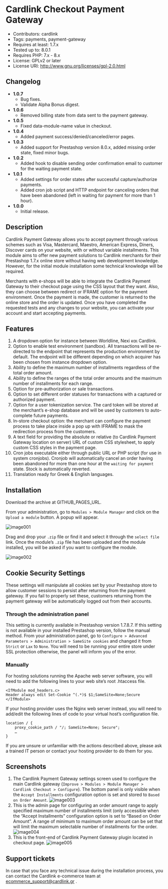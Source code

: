 # Cardlink Checkout Payment Gateway

- Contributors: cardlink
- Tags: payments, payment-gateway
- Requires at least: 1.7.x
- Tested up to: 8.0.1
- Requires PHP: 7.x - 8.x
- License: GPLv2 or later
- License URI: http://www.gnu.org/licenses/gpl-2.0.html

## Changelog

- **1.0.7**
  - Bug fixes.
  - Validate Alpha Bonus digest.
- **1.0.6**
  - Removed billing state from data sent to the payment gateway.
- **1.0.5**
  - Fixed data-module-name value in checkout.
- **1.0.4**
  - Added payment success/denied/canceled/error pages.
- **1.0.3**
  - Added support for Prestashop version 8.0.x, added missing order state, fixed minor bugs.
- **1.0.2**
  - Added hook to disable sending order confirmation email to customer for the waiting payment state.
- **1.0.1**
  - Added settings for order states after successful capture/authorize payments.
  - Added cron job script and HTTP endpoint for canceling orders that have been abandoned (left in waiting for payment for more than 1 hour).
- **1.0.0**
  - Initial release.

## Description

Cardlink Payment Gateway allows you to accept payment through various schemes such as Visa, Mastercard, Maestro, American Express, Diners, Discover cards on your website, with or without variable installments.
This module aims to offer new payment solutions to Cardlink merchants for their Prestashop 1.7.x online store without having web development knowledge. However, for the initial module installation some technical knowledge will be required.

Merchants with e-shops will be able to integrate the Cardlink Payment Gateway to their checkout page using the CSS layout that they want. Also, they can choose between redirect or IFRAME option for the payment environment. Once the payment is made, the customer is returned to the online store and the order is updated.
Once you have completed the requested tests and any changes to your website, you can activate your account and start accepting payments. 

## Features

1. A dropdown option for instance between Worldline, Nexi και Cardlink.
2. Option to enable test environment (sandbox). All transactions will be re-directed to the endpoint that represents the production environment by default. The endpoint will be different depending on which acquirer has been chosen from instance dropdown option.
3. Ability to define the maximum number of installments regardless of the total order amount.
4. Ability to define the ranges of the total order amounts and the maximum number of installments for each range.
5. Option for pre-authorization or sale transactions.
6. Option to set different order statuses for transactions with a captured or authorized payment.
7. Option for a user tokenization service. The card token will be stored at the merchant’s e-shop database and will be used by customers to auto-complete future payments. 
8. In-store checkout option: the merchant can configure the payment process to take place inside a pop up with IFRAME to mask the redirection process from the customers.
9. A text field for providing the absolute or relative (to Cardlink Payment Gateway location on server) URL of custom CSS stylesheet, to apply custom CSS styles in the payment page.
10. Cron jobs executable either through public URL or PHP script (for use in system cronjobs). Cronjob will automatically cancel an order having been abandoned for more than one hour at the ``waiting for payment`` state. Stock is automatically reverted.
11. Translation ready for Greek & English languages.


## Installation

Download the archive at GITHUB_PAGES_URL.

From your administration, go to ``Modules > Module Manager`` and click on the ``Upload a module`` button. A popup will appear.

![image001](https://developer.cardlink.gr/downloads/cardlink-payment-gateway-prestashop-assets/image001.png)

Drag and drop your ``.zip`` file or find it and select it through the ``select file`` link. Once the module’s ``.zip`` file has been uploaded and the module installed, you will be asked if you want to configure the module.

![image002](https://developer.cardlink.gr/downloads/cardlink-payment-gateway-prestashop-assets/image002.png)

## Cookie Security Settings

These settings will manipulate all cookies set by your Prestashop store to allow customer sessions to persist after returning from the payment gateway. If you fail to properly set these, customers returning from the payment gateway will be automatically logged out from their accounts.
 
### Through the administration panel

This setting is currently available in Prestashop version 1.7.8.7. If this setting is not available in your installed Prestashop version, follow the manual method. From your administration panel, go to ``Configure > Advanced Parameters > Administration > SameSite cookies`` and changed it from ``Strict`` or ``Lax`` to ``None``. You will need to be running your entire store under SSL protection otherwise, the panel will inform you of the error. 


### Manually

For hosting solutions running the Apache web server software, you will need to add the following lines to your web site’s root .htaccess file. 

```
<IfModule mod_headers.c>
Header always edit Set-Cookie ^(.*)$ $1;SameSite=None;Secure
</IfModule>
```

If your hosting provider uses the Nginx web server instead, you will need to add/edit the following lines of code to your virtual host’s configuration file.

```
location / {
    proxy_cookie_path / "/; SameSite=None; Secure";
    …
}
```

If you are unsure or unfamiliar with the actions described above, please ask a trained IT person or contact your hosting provider to do them for you.

## Screenshots

1. The Cardlink Payment Gateway settings screen used to configure the main Cardlink gateway (``Improve > Modules > Module Manager > Cardlink Checkout > Configure``). The bottom panel is only visible when the ``Accept Installments`` configuration option is set and stored to ``Based on Order Amount``. 
![image003](https://developer.cardlink.gr/downloads/cardlink-payment-gateway-prestashop-assets/image003.png) 
2. This is the admin page for configuring an order amount range to apply specified maximum number of installments limit (only accessible when the “Accept Installments” configuration option is set to “Based on Order Amount”. A range of minimum to maximum order amount can be set that will limit the maximum selectable number of installments for the order. 
![image004](https://developer.cardlink.gr/downloads/cardlink-payment-gateway-prestashop-assets/image004.png)
3. This is the front-end of Cardlink Payment Gateway plugin located in checkout page.
![image005](https://developer.cardlink.gr/downloads/cardlink-payment-gateway-prestashop-assets/image005.png)

##  Support tickets

In case that you face any technical issue during the installation process, you can contact the Cardlink e-commerce team at ecommerce_support@cardlink.gr .